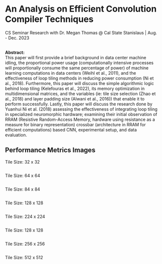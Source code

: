 <h1>An Analysis on Efficient Convolution Compiler Techniques</h1>
CS Seminar Research with Dr. Megan Thomas @ Cal State Stanislaus | Aug. - Dec. 2023<br><br>

**Abstract:**<br>
This paper will first provide a brief background in data center machine idling, the proportional power usage (computationally intensive processes will proportionally consume the same percentage of power) of machine learning computations in data centers (Weihl et al., 2011), and the effectiveness of loop tiling methods in reducing power consumption (Ni et al., 2018). Furthermore, this paper will discuss the simple algorithmic logic behind loop tiling (Kelefouras et al., 2022), its memory optimization in multidimensional matrices, and the variables (ie: tile size selection (Zhao et al., 2018) and layer padding size (Alwani et al., 2016)) that enable it to perform successfully. Lastly, this paper will discuss the research done by Yuanhui Ni et al. (2018) assessing the effectiveness of integrating loop tiling in specialized neuromorphic hardware; examining their initial observation of RRAM (Resistive Random-Access Memory, hardware using resistance as a measure for binary representation) crossbar (architecture in RRAM for efficient computations) based CNN, experimental setup, and data evaluation.<br>


<h2>Performance Metrics Images</h2>

Tile Size: 32 x 32

<img src='https://github.com/yammei/CNN_TILING/blob/main/testdata/tileSize32/graph32.png' alt=''>

Tile Size: 64 x 64

<img src='https://github.com/yammei/CNN_TILING/blob/main/testdata/tileSize64/graph64.png' alt=''>

Tile Size: 84 x 84

<img src='https://github.com/yammei/CNN_TILING/blob/main/testdata/tileSize84/graph84.png' alt=''>

Tile Size: 128 x 128

<img src='https://github.com/yammei/CNN_TILING/blob/main/testdata/tileSize128/graph128.png' alt=''>

Tile Size: 224 x 224

<img src='https://github.com/yammei/CNN_TILING/blob/main/testdata/tileSize224/graph224.png' alt=''>

Tile Size: 128 x 128

<img src='https://github.com/yammei/CNN_TILING/blob/main/testdata/tileSize128/graph128.png' alt=''>

Tile Size: 256 x 256

<img src='https://github.com/yammei/CNN_TILING/blob/main/testdata/tileSize256/graph256.png' alt=''>

Tile Size: 512 x 512

<img src='https://github.com/yammei/CNN_TILING/blob/main/testdata/tileSize512/graph512.png' alt=''>
